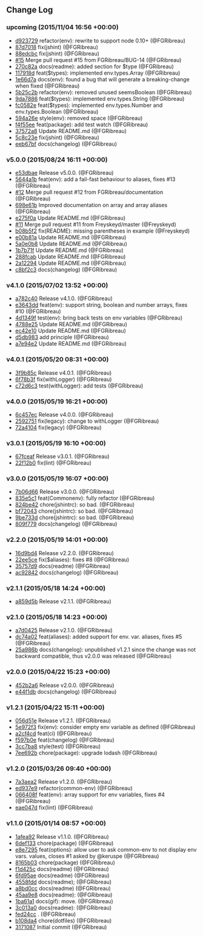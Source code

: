 ## Change Log

### upcoming (2015/11/04 16:56 +00:00)
- [d923729](https://github.com/FGRibreau/common-env/commit/d923729f1b086aceaf322c9e4358d3fa32bfcfea) refactor(env): rewrite to support node 0.10+ (@FGRibreau)
- [87d7018](https://github.com/FGRibreau/common-env/commit/87d7018f86712f84b04e1988a7ed55685acff612) fix(jshint) (@FGRibreau)
- [88edcbc](https://github.com/FGRibreau/common-env/commit/88edcbcad512c9e6a1eceb84d0866fabe28c9afa) fix(jshint) (@FGRibreau)
- [#15](https://github.com/fgribreau/common-env/pull/15) Merge pull request #15 from FGRibreau/BUG-14 (@FGRibreau)
- [270c82a](https://github.com/FGRibreau/common-env/commit/270c82aea6569a501d3e2d1258d03677d4913226) docs(readme): added section for $type (@FGRibreau)
- [117918d](https://github.com/FGRibreau/common-env/commit/117918ddda7139afd74e17a6c82f6672c1b054dc) feat($types): implemented env.types.Array (@FGRibreau)
- [1e66d7a](https://github.com/FGRibreau/common-env/commit/1e66d7a6a4c11d1d2118e4ecea76e84003e99d98) docs(env): found a bug that will generate a breaking-change when fixed (@FGRibreau)
- [5b25c2b](https://github.com/FGRibreau/common-env/commit/5b25c2b2576716744ef7fcb5cc1a3a4576cbe808) refactor(env): removed unused seemsBoolean (@FGRibreau)
- [9da7886](https://github.com/FGRibreau/common-env/commit/9da7886d3b034b7e4a7d63c710f8896ab54ce8fb) feat($types): implemented env.types.String (@FGRibreau)
- [fc0582e](https://github.com/FGRibreau/common-env/commit/fc0582e4851d3369051c7fedaf7493dce54606e4) feat($types): implemented env.types.Number and env.types.Boolean (@FGRibreau)
- [594a26e](https://github.com/FGRibreau/common-env/commit/594a26e6c5ce62594ced093c392785007e678de8) style(env): removed space (@FGRibreau)
- [f4f55ee](https://github.com/FGRibreau/common-env/commit/f4f55eeb50037c6260b9bddb5f392c26955d477a) feat(package): add test watch (@FGRibreau)
- [37572a8](https://github.com/FGRibreau/common-env/commit/37572a871e6a007ecd7097b382ce650580b48784) Update README.md (@FGRibreau)
- [5c8c23e](https://github.com/FGRibreau/common-env/commit/5c8c23ee952379df23a329e12dc2671c4be13b57) fix(jshint) (@FGRibreau)
- [eeb67bf](https://github.com/FGRibreau/common-env/commit/eeb67bf28bd0c121d08463c6eaf21f61af9bd9d7) docs(changelog) (@FGRibreau)

### v5.0.0 (2015/08/24 16:11 +00:00)
- [e53dbae](https://github.com/FGRibreau/common-env/commit/e53dbae84e99de457811543834bc72ff779a2780) Release v5.0.0. (@FGRibreau)
- [5644a1b](https://github.com/FGRibreau/common-env/commit/5644a1b4d8f57355c144ec0ecd0b76465fdc7a48) feat(env): add a fail-fast behaviour to aliases, fixes #13 (@FGRibreau)
- [#12](https://github.com/fgribreau/common-env/pull/12) Merge pull request #12 from FGRibreau/documentation (@FGRibreau)
- [698e61b](https://github.com/FGRibreau/common-env/commit/698e61b884a133500950c85c5e7dd13eaf983afc) Improved documentation on array and array aliases (@FGRibreau)
- [e275f0a](https://github.com/FGRibreau/common-env/commit/e275f0ae4141cc359ffdc4c14c25193bdf9246da) Update README.md (@FGRibreau)
- [#11](https://github.com/fgribreau/common-env/pull/11) Merge pull request #11 from Freyskeyd/master (@Freyskeyd)
- [b08b5f2](https://github.com/FGRibreau/common-env/commit/b08b5f272467473f4ac839bfd588bd45bfdadb5a) fix(README): missing parentheses in example (@Freyskeyd)
- [e00b81a](https://github.com/FGRibreau/common-env/commit/e00b81a6afe7e38a694927df870456d71960a597) Update README.md (@FGRibreau)
- [5a0e0b8](https://github.com/FGRibreau/common-env/commit/5a0e0b86a1540c454c7003045a84feab36a505c5) Update README.md (@FGRibreau)
- [1b7b71f](https://github.com/FGRibreau/common-env/commit/1b7b71fab0aabb7742f6da5092e36600f2e1ac0b) Update README.md (@FGRibreau)
- [288fcab](https://github.com/FGRibreau/common-env/commit/288fcab55f18452515a4eea303df2aaef1824a3a) Update README.md (@FGRibreau)
- [2a12294](https://github.com/FGRibreau/common-env/commit/2a1229436d556ac92cc330ca7ec2521458ec095e) Update README.md (@FGRibreau)
- [c8bf2c3](https://github.com/FGRibreau/common-env/commit/c8bf2c351673348e37442467de77aab19f9596b7) docs(changelog) (@FGRibreau)

### v4.1.0 (2015/07/02 13:52 +00:00)
- [a782c40](https://github.com/FGRibreau/common-env/commit/a782c409f3783249f46c833ee50ebba361e2b44e) Release v4.1.0. (@FGRibreau)
- [e3643dd](https://github.com/FGRibreau/common-env/commit/e3643dd381dc962f9f2eec1b40aa0205a7742242) feat(env): support string, boolean and number arrays, fixes #10 (@FGRibreau)
- [4d1349f](https://github.com/FGRibreau/common-env/commit/4d1349fca07d53aa4ac8500227e243fd7dc621a9) test(env): bring back tests on env variables (@FGRibreau)
- [4788e25](https://github.com/FGRibreau/common-env/commit/4788e255434b885b8fd18d7258acba06fb2e3cc5) Update README.md (@FGRibreau)
- [ec42e10](https://github.com/FGRibreau/common-env/commit/ec42e10ef9042328b3f9670595ecf6ffe6fdb17f) Update README.md (@FGRibreau)
- [d5db983](https://github.com/FGRibreau/common-env/commit/d5db9833a5ea4c30488145d9deec654225b21cfa) add principle (@FGRibreau)
- [a7e94e2](https://github.com/FGRibreau/common-env/commit/a7e94e2868c4d9c0cd5c17bcf06b47f76454d251) Update README.md (@FGRibreau)

### v4.0.1 (2015/05/20 08:31 +00:00)
- [3f9b85c](https://github.com/FGRibreau/common-env/commit/3f9b85c9831ca3ded562682a1163360448e92fd0) Release v4.0.1. (@FGRibreau)
- [6f78b3f](https://github.com/FGRibreau/common-env/commit/6f78b3f8ccd0aa26ecba072ef025cf516e6c8722) fix(withLogger) (@FGRibreau)
- [c72d6c3](https://github.com/FGRibreau/common-env/commit/c72d6c3b5bbea57a4e3ee3876de2ff6e115879ee) test(withLogger): add tests (@FGRibreau)

### v4.0.0 (2015/05/19 16:21 +00:00)
- [6c457ec](https://github.com/FGRibreau/common-env/commit/6c457ec66b48b0361ed43bdc5ffce6f00436c082) Release v4.0.0. (@FGRibreau)
- [2592751](https://github.com/FGRibreau/common-env/commit/259275176da5bffb8ae6b0bbeab253d0abec606f) fix(legacy): change to withLogger (@FGRibreau)
- [72a4104](https://github.com/FGRibreau/common-env/commit/72a41048c077da8a7345275c7438ff86b726b1db) fix(legacy) (@FGRibreau)

### v3.0.1 (2015/05/19 16:10 +00:00)
- [67fceaf](https://github.com/FGRibreau/common-env/commit/67fceaf6bc4b41638cb90fbe02e01b234f0bf0ad) Release v3.0.1. (@FGRibreau)
- [22f12b0](https://github.com/FGRibreau/common-env/commit/22f12b078084c750cf40343e4af05dac6aa7bc01) fix(lint) (@FGRibreau)

### v3.0.0 (2015/05/19 16:07 +00:00)
- [7b06d66](https://github.com/FGRibreau/common-env/commit/7b06d66a36bb8aa87be8eb0302592ececefbe2c5) Release v3.0.0. (@FGRibreau)
- [835e5c1](https://github.com/FGRibreau/common-env/commit/835e5c1fbed904160246ab2982da840644e1dfa8) feat(Commonenv): fully refactor (@FGRibreau)
- [824be42](https://github.com/FGRibreau/common-env/commit/824be4299eedf39a816cc53016f964b44eecd540) chore(jshintrc): so bad. (@FGRibreau)
- [bf72043](https://github.com/FGRibreau/common-env/commit/bf72043a5dde1387a0309b5fb0c5b25bc7d9c681) chore(jshintrc): so bad. (@FGRibreau)
- [9be733d](https://github.com/FGRibreau/common-env/commit/9be733d15b9cdbe02ca29f236335e627806d29f0) chore(jshintrc): so bad. (@FGRibreau)
- [809f779](https://github.com/FGRibreau/common-env/commit/809f779c0ca937c8beb1a96750b8f8c4e9a6f6ff) docs(changelog) (@FGRibreau)

### v2.2.0 (2015/05/19 14:01 +00:00)
- [16d9bd4](https://github.com/FGRibreau/common-env/commit/16d9bd4e3138003d0a4168687acca72fd77ef2ee) Release v2.2.0. (@FGRibreau)
- [22ee5ce](https://github.com/FGRibreau/common-env/commit/22ee5ce3c8195361d1dc6687da148ec65092bbb0) fix($aliases): fixes #8 (@FGRibreau)
- [35757d9](https://github.com/FGRibreau/common-env/commit/35757d9e47dd9a7b0bc85b770bcb02d10f08c1ee) docs(readme) (@FGRibreau)
- [ac92842](https://github.com/FGRibreau/common-env/commit/ac92842ea3adae24cef648dcd23da7eba5c4803a) docs(changelog) (@FGRibreau)

### v2.1.1 (2015/05/18 14:24 +00:00)
- [a859d5b](https://github.com/FGRibreau/common-env/commit/a859d5bef45335d64e8afe5800ca5c37c044158b) Release v2.1.1. (@FGRibreau)

### v2.1.0 (2015/05/18 14:23 +00:00)
- [a7d0425](https://github.com/FGRibreau/common-env/commit/a7d0425dc8efe3cc0e2e1040eb03d988bde14cc9) Release v2.1.0. (@FGRibreau)
- [dc74a02](https://github.com/FGRibreau/common-env/commit/dc74a020db0dc2b7b878a1e14c2c60830211e23d) feat(aliases): added support for env. var. aliases, fixes #5 (@FGRibreau)
- [25a986b](https://github.com/FGRibreau/common-env/commit/25a986bfc07ebbad7de136dcea76783c57ea41e5) docs(changelog): unpublished v1.2.1 since the change was not backward compatible, thus v2.0.0 was released (@FGRibreau)

### v2.0.0 (2015/04/22 15:23 +00:00)
- [452b2a6](https://github.com/FGRibreau/common-env/commit/452b2a6a5a0d5213b5e8b4dbd6c3a9d6731b9dba) Release v2.0.0. (@FGRibreau)
- [e44f1db](https://github.com/FGRibreau/common-env/commit/e44f1dbbe62a729f412b9630fd2b3e11810b97e1) docs(changelog) (@FGRibreau)

### v1.2.1 (2015/04/22 15:11 +00:00)
- [056d51e](https://github.com/FGRibreau/common-env/commit/056d51e741c29c7552096e36a70e135fc80432d1) Release v1.2.1. (@FGRibreau)
- [5e972f3](https://github.com/FGRibreau/common-env/commit/5e972f358babe578b81d750a61c8161e47b45609) fix(env): consider empty env variable as defined (@FGRibreau)
- [a2cf4cd](https://github.com/FGRibreau/common-env/commit/a2cf4cd55527ea3c1b0308465a2fe34b7b572ee0) feat(ci) (@FGRibreau)
- [f597b0e](https://github.com/FGRibreau/common-env/commit/f597b0e82d8c0123f32e297169d190d4e3900cbb) feat(changelog) (@FGRibreau)
- [3cc7ba8](https://github.com/FGRibreau/common-env/commit/3cc7ba88a7ac7efa8196fe7f6f3cb668635cd44c) style(test) (@FGRibreau)
- [7ee692b](https://github.com/FGRibreau/common-env/commit/7ee692b9ce7180417d8c28ca084033d605411bfc) chore(package): upgrade lodash (@FGRibreau)

### v1.2.0 (2015/03/26 09:40 +00:00)
- [7a3aea2](https://github.com/FGRibreau/common-env/commit/7a3aea25387d7c72a105fa53c2db5e470a1a83f8) Release v1.2.0. (@FGRibreau)
- [ed937e9](https://github.com/FGRibreau/common-env/commit/ed937e9466f25ea82effcdc49e84efc48a88127d) refactor(common-env) (@FGRibreau)
- [066408f](https://github.com/FGRibreau/common-env/commit/066408f712e06bb3af848ffb030b0cdd6b6ae058) feat(env): array support for env variables, fixes #4 (@FGRibreau)
- [eae047d](https://github.com/FGRibreau/common-env/commit/eae047dd6e13190b306722dfc8c6f134c5129e3d) fix(lint) (@FGRibreau)

### v1.1.0 (2015/01/14 08:57 +00:00)
- [1afea92](https://github.com/FGRibreau/common-env/commit/1afea92aa73fa9af30471decf9a8f46f85377ae9) Release v1.1.0. (@FGRibreau)
- [6def133](https://github.com/FGRibreau/common-env/commit/6def1336be6db9dad890fc1857f8033bf7e67aac) chore(package) (@FGRibreau)
- [e8e7295](https://github.com/FGRibreau/common-env/commit/e8e7295ec153955acb4559abd573f5d220e16d89) feat(options): allow user to ask common-env to not display env vars. values, closes #1 asked by @keruspe (@FGRibreau)
- [8165b03](https://github.com/FGRibreau/common-env/commit/8165b03f126f39d96fce619379e8daa0bc9cd976) chore(package) (@FGRibreau)
- [f1d425c](https://github.com/FGRibreau/common-env/commit/f1d425c14b4b0f1c1e059942e94f16904574d6ca) docs(readme) (@FGRibreau)
- [6fd95ae](https://github.com/FGRibreau/common-env/commit/6fd95ae2002eb4418651368fd9724ba11a626432) docs(readme) (@FGRibreau)
- [4558fdd](https://github.com/FGRibreau/common-env/commit/4558fdd15f5109229f5846e47664a01fc62413e0) docs(readme); (@FGRibreau)
- [a8bd0cc](https://github.com/FGRibreau/common-env/commit/a8bd0ccfd3312c6dd8d93494aad4b96b83a1649d) docs(readme) (@FGRibreau)
- [45aa9e8](https://github.com/FGRibreau/common-env/commit/45aa9e8e107b481bd81de5abf515043be47df98b) docs(readme): (@FGRibreau)
- [1ba61a1](https://github.com/FGRibreau/common-env/commit/1ba61a11fe3b5971f13403566d565dd96b637bab) docs(gif): move. (@FGRibreau)
- [3c013a0](https://github.com/FGRibreau/common-env/commit/3c013a06fbc750e1e65ca9a2009a2aaf33bcdfb2) docs(readme): (@FGRibreau)
- [fed24cc](https://github.com/FGRibreau/common-env/commit/fed24cc843a5bd7142126243b2fc832bc7b805f5) . (@FGRibreau)
- [b108da4](https://github.com/FGRibreau/common-env/commit/b108da450d1439901f252a86fd9fbd89a36ee288) chore(dotfiles) (@FGRibreau)
- [3171087](https://github.com/FGRibreau/common-env/commit/31710872e1338f5fa351d50974ae995b620f7a8a) Initial commit (@FGRibreau)